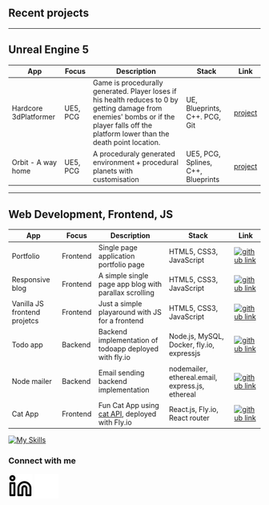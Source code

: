 ## Recent projects
-------------------------------------
Unreal Engine 5
-------------------------------------
| App | Focus| Description | Stack | Link |
|--------|----|-------------|-----|------------|
|Hardcore 3dPlatformer | UE5, PCG | Game is procedurally generated. Player loses if his health reduces to 0 by getting damage from enemies' bombs or if the player falls off the platform lower than the death point location. |UE, Blueprints, C++. PCG, Git|[project](https://yuliiasmirnova.itch.io/hardcore-tennis-platformer)|
|Orbit - A way home| UE5, PCG | A proceduraly generated environment + procedural planets with customisation | UE5, PCG, Splines, C++, Blueprints|[project](https://yuliiasmirnova.itch.io/orbit-a-way-home)|

-------------------------------------
Web Development, Frontend, JS
-------------------------------------
| App | Focus| Description | Stack | Link |
|--------|----|-------------|-----|------------|
| Portfolio |Frontend| Single page application portfolio page | HTML5, CSS3, JavaScript | [![github link](https://skillicons.dev/icons?i=github)](https://github.com/yulsmir/my-portfolio-page) |
| Responsive blog |Frontend| A simple single page app blog with parallax scrolling | HTML5, CSS3, JavaScript | [![github link](https://skillicons.dev/icons?i=github)](https://github.com/yulsmir/responsive-blog) |
| Vanilla JS frontend projetcs |Frontend| Just a simple playaround with JS for a frontend | HTML5, CSS3, JavaScript | [![github link](https://skillicons.dev/icons?i=github)](https://github.com/yulsmir/javascript-vanilla)
|Todo   app|Backend|Backend implementation of todoapp deployed with fly.io| Node.js, MySQL, Docker, fly.io, expressjs | [![github link](https://skillicons.dev/icons?i=github)](https://github.com/yulsmir/foocoding/tree/master/Databases/Week3/todo-app)|
| Node mailer |Backend| Email sending backend implementation | nodemailer, ethereal.email, express.js, ethereal | [![github link](https://skillicons.dev/icons?i=github)](https://github.com/yulsmir/node-mailer)
| Cat App |Frontend| Fun Cat App using [cat API](https://thecatapi.com/), deployed with Fly.io   | React.js, Fly.io, React router | [![github link](https://skillicons.dev/icons?i=github)](https://github.com/yulsmir/cat-app)

[![My Skills](https://skillicons.dev/icons?i=js,html,css,mysql,docker,vscode,git,github,heroku)](https://skillicons.dev)

### Connect with me
[![website](./img/linkedin-light.svg)](https://linkedin.com/in/smirnovajuliar#gh-light-mode-only)
[![website](./img/linkedin-dark.svg)](https://linkedin.com/in/smirnovajulia#gh-dark-mode-only)
&nbsp;&nbsp;

